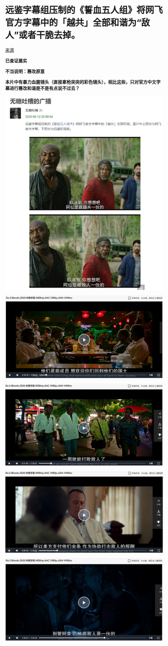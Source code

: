 # 远鉴字幕组压制的《誓血五人组》将网飞官方字幕中的「越共」全部和谐为“敌人”或者干脆去掉。

[来源](https://www.douban.com/people/22820138/status/2991087451/)

**已查证属实**

**不当说明：篡改原意** 

**本片中有暴力血腥镜头（直接拿枪突突的彩色镜头），相比这些，只对官方中文字幕进行篡改和谐是不是有点说不过去？**

![](/远鉴字幕组/yuegong0.jpg)

![](/远鉴字幕组/yuegong1.jpg)

![](/远鉴字幕组/yuegong2.jpg)

![](/远鉴字幕组/yuegong3.jpg)

![](/远鉴字幕组/yuegong4.jpg)
